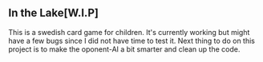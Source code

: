 ## In the Lake[W.I.P]
This is a swedish card game for children. It's currently working but might have a few bugs since I did not have time to test it. Next thing to do on this project is to make the oponent-AI a bit smarter and clean up the code.
